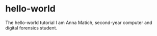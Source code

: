 # hello-world
The hello-world tutorial
I am Anna Matich, second-year computer and digital forensics student.
